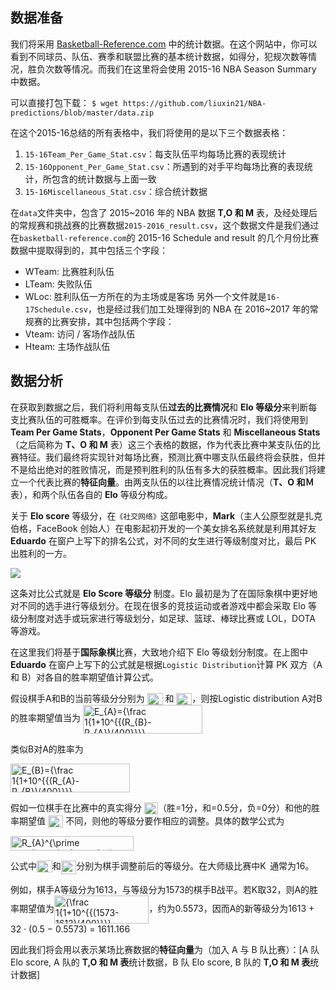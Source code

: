 ## 数据准备

我们将采用 [Basketball-Reference.com](Basketball-Reference.com) 中的统计数据。在这个网站中，你可以看到不同球员、队伍、赛季和联盟比赛的基本统计数据，如得分，犯规次数等情况，胜负次数等情况。而我们在这里将会使用 2015-16 NBA Season Summary 中数据。

可以直接打包下载：
`$ wget https://github.com/liuxin21/NBA-predictions/blob/master/data.zip`

在这个2015-16总结的所有表格中，我们将使用的是以下三个数据表格：

1. `15-16Team_Per_Game_Stat.csv`：每支队伍平均每场比赛的表现统计
2. `15-16Opponent_Per_Game_Stat.csv`：所遇到的对手平均每场比赛的表现统计，所包含的统计数据与上面一致
3. `15-16Miscellaneous_Stat.csv`：综合统计数据


在`data`文件夹中，包含了 2015~2016 年的 NBA 数据 **T,O 和 M** 表，及经处理后的常规赛和挑战赛的比赛数据`2015-2016_result.csv`，这个数据文件是我们通过在`basketball-reference.com`的 2015-16 Schedule and result 的几个月份比赛数据中提取得到的，其中包括三个字段：

*   WTeam: 比赛胜利队伍
*   LTeam: 失败队伍
*   WLoc: 胜利队伍一方所在的为主场或是客场 另外一个文件就是`16-17Schedule.csv`，也是经过我们加工处理得到的 NBA 在 2016~2017 年的常规赛的比赛安排，其中包括两个字段：
*   Vteam: 访问 / 客场作战队伍
*   Hteam: 主场作战队伍


## 数据分析

在获取到数据之后，我们将利用每支队伍**过去的比赛情况**和 **Elo 等级分**来判断每支比赛队伍的可胜概率。在评价到每支队伍过去的比赛情况时，我们将使用到 **Team Per Game Stats**，**Opponent Per Game Stats** 和 **Miscellaneous Stats**（之后简称为 **T、O 和 M** 表）这三个表格的数据，作为代表比赛中某支队伍的比赛特征。我们最终将实现针对每场比赛，预测比赛中哪支队伍最终将会获胜，但并不是给出绝对的胜败情况，而是预判胜利的队伍有多大的获胜概率。因此我们将建立一个代表比赛的**特征向量**。由两支队伍的以往比赛情况统计情况（**T、O 和Ｍ**表），和两个队伍各自的 **Elo** 等级分构成。

关于 **Elo score** 等级分，在`《社交网络》`这部电影中，**Mark**（主人公原型就是扎克伯格，FaceBook 创始人）在电影起初开发的一个美女排名系统就是利用其好友 **Eduardo** 在窗户上写下的排名公式，对不同的女生进行等级制度对比，最后 PK 出胜利的一方。

![](https://github.com/liuxin21/NBA-predictions/blob/master/pic1.png)

这条对比公式就是 **Elo Score 等级分** 制度。Elo 最初是为了在国际象棋中更好地对不同的选手进行等级划分。在现在很多的竞技运动或者游戏中都会采取 Elo 等级分制度对选手或玩家进行等级划分，如足球、篮球、棒球比赛或 LOL，DOTA 等游戏。

在这里我们将基于**国际象棋**比赛，大致地介绍下 Elo 等级划分制度。在上图中 **Eduardo** 在窗户上写下的公式就是根据`Logistic Distribution`计算 PK 双方（A 和 B）对各自的胜率期望值计算公式。

<p>假设棋手A和B的当前等级分分别为
<img src="https://wikimedia.org/api/rest_v1/media/math/render/svg/0b096f1c60d7fdc543f3bc583fe32601f1c2f0cf" class="mwe-math-fallback-image-inline" aria-hidden="true" style="vertical-align: -0.671ex; width:3.244ex; height:2.509ex;" alt="R_{A}">
和
<img src="https://wikimedia.org/api/rest_v1/media/math/render/svg/33d79a4532363bb4ed9602166704c3f98928478f" class="mwe-math-fallback-image-inline" aria-hidden="true" style="vertical-align: -0.671ex; width:3.244ex; height:2.509ex;" alt="R_{B}">，则按Logistic distribution A对B的胜率期望值当为
<img src="https://wikimedia.org/api/rest_v1/media/math/render/svg/51346e1c65f857c0025647173ae48ddac904adcb" class="mwe-math-fallback-image-inline" aria-hidden="true" style="vertical-align: -2.671ex; width:25.004ex; height:6.009ex;" alt="E_{A}={\frac  1{1+10^{{(R_{B}-R_{A})/400}}}}.">
<p>类似B对A的胜率为</p>
<img src="https://wikimedia.org/api/rest_v1/media/math/render/svg/4b340e7d15e61ee7d90f428dcf7f4b3c049d89ff" class="mwe-math-fallback-image-inline" aria-hidden="true" style="vertical-align: -2.671ex; width:25.019ex; height:6.009ex;" alt="E_{B}={\frac  1{1+10^{{(R_{A}-R_{B})/400}}}}.">
<p>假如一位棋手在比赛中的真实得分
<img src="https://wikimedia.org/api/rest_v1/media/math/render/svg/f581ca4fd5bc6d22270c6050703cf23e5b840435" class="mwe-math-fallback-image-inline" aria-hidden="true" style="vertical-align: -0.671ex; width:2.89ex; height:2.509ex;" alt="S_{A}">（胜=1分，和=0.5分，负=0分）和他的胜率期望值
<img src="https://wikimedia.org/api/rest_v1/media/math/render/svg/6d368f77b6dfe496467559869a421efed0881bcd" class="mwe-math-fallback-image-inline" aria-hidden="true" style="vertical-align: -0.671ex; width:3.18ex; height:2.509ex;" alt="E_{A}">
不同，则他的等级分要作相应的调整。具体的数学公式为</p>
<img src="https://wikimedia.org/api/rest_v1/media/math/render/svg/09a11111b433582eccbb22c740486264549d1129" class="mwe-math-fallback-image-inline" aria-hidden="true" style="vertical-align: -1.005ex; width:25.829ex; height:3.009ex;" alt="R_{A}^{\prime }=R_{A}+K(S_{A}-E_{A}).">
<p>公式中<img src="https://wikimedia.org/api/rest_v1/media/math/render/svg/0b096f1c60d7fdc543f3bc583fe32601f1c2f0cf" class="mwe-math-fallback-image-inline" aria-hidden="true" style="vertical-align: -0.671ex; width:3.229ex; height:2.509ex;" alt="R_{A}">和<img src="https://wikimedia.org/api/rest_v1/media/math/render/svg/99935e6c376a3ed76329a18facaa07221d685208" class="mwe-math-fallback-image-inline" aria-hidden="true" style="vertical-align: -1.005ex; width:3.229ex; height:2.843ex;" alt="R_{A}^{\prime }">分别为棋手调整前后的等级分。在大师级比赛中<img src="https://wikimedia.org/api/rest_v1/media/math/render/svg/2b76fce82a62ed5461908f0dc8f037de4e3686b0" class="mwe-math-fallback-image-inline" aria-hidden="true" style="vertical-align: -0.338ex; width:2.066ex; height:2.176ex;" alt="K">通常为16。</p>
<p>例如，棋手A等级分为1613，与等级分为1573的棋手B战平。若K取32，则A的胜率期望值为<img src="https://wikimedia.org/api/rest_v1/media/math/render/svg/adb225215c4ce787233d8ea15e6fee3d834cb7ca" class="mwe-math-fallback-image-inline" aria-hidden="true" style="vertical-align: -2.671ex; width:19.818ex; height:6.009ex;" alt="{\frac  1{1+10^{{(1573-1613)/400}}}}">，约为0.5573，因而A的新等级分为1613 + 32 · (0.5 − 0.5573) = 1611.166</p>


因此我们将会用以表示某场比赛数据的**特征向量**为（加入 A 与 B 队比赛）：[A 队 Elo score, A 队的 **T,O 和 M 表**统计数据，B 队 Elo score, B 队的 **T,O 和 M 表**统计数据]
